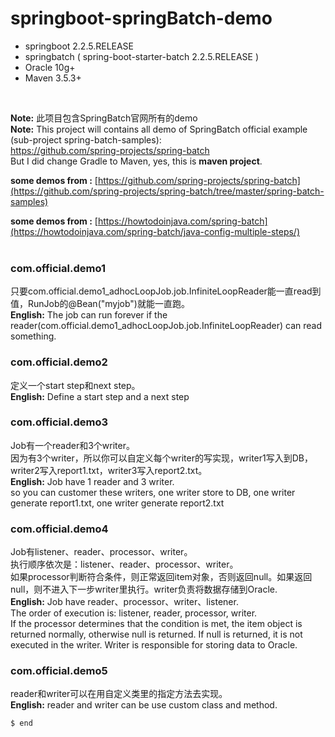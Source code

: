 # springboot-springBatch-demo
+ springboot 2.2.5.RELEASE 
+ springbatch ( spring-boot-starter-batch 2.2.5.RELEASE )
+ Oracle 10g+
+ Maven 3.5.3+
<br/>

**Note:** 此项目包含SpringBatch官网所有的demo
<br/>
**Note:** This project will contains all demo of SpringBatch official example (sub-project spring-batch-samples): <br/>
 https://github.com/spring-projects/spring-batch  <br/>
But I did change Gradle to Maven, yes, this is **maven project**.
 <br/>
 
**some demos from :** [https://github.com/spring-projects/spring-batch](https://github.com/spring-projects/spring-batch/tree/master/spring-batch-samples)

**some demos from :** [https://howtodoinjava.com/spring-batch](https://howtodoinjava.com/spring-batch/java-config-multiple-steps/)
<br/><br/>
### com.official.demo1
只要com.official.demo1_adhocLoopJob.job.InfiniteLoopReader能一直read到值，RunJob的@Bean("myjob")就能一直跑。
<br/>
**English:** The job can run forever if the reader(com.official.demo1_adhocLoopJob.job.InfiniteLoopReader) can read something.
<br/>

### com.official.demo2
定义一个start step和next step。
<br/>
**English:** Define a start step and a next step
<br/>

### com.official.demo3
Job有一个reader和3个writer。<br/>
因为有3个writer，所以你可以自定义每个writer的写实现，writer1写入到DB，writer2写入report1.txt，writer3写入report2.txt。
<br/>
**English:** Job have 1 reader and 3 writer.<br/>
 so you can customer these writers, one writer store to DB, one writer generate report1.txt, one writer generate report2.txt
<br/>

### com.official.demo4
Job有listener、reader、processor、writer。<br/>
执行顺序依次是：listener、reader、processor、writer。<br/>
如果processor判断符合条件，则正常返回item对象，否则返回null。如果返回null，则不进入下一步writer里执行。writer负责将数据存储到Oracle.
<br/>
**English:** Job have reader、processor、writer、listener.<br/>
The order of execution is: listener, reader, processor, writer.<br/>
If the processor determines that the condition is met, the item object is returned normally, otherwise null is returned. If null is returned, it is not executed in the writer. Writer is responsible for storing data to Oracle.
<br/>

### com.official.demo5
reader和writer可以在用自定义类里的指定方法去实现。
<br/>
**English:** reader and writer can be use custom class and method.
<br/>




    $ end
